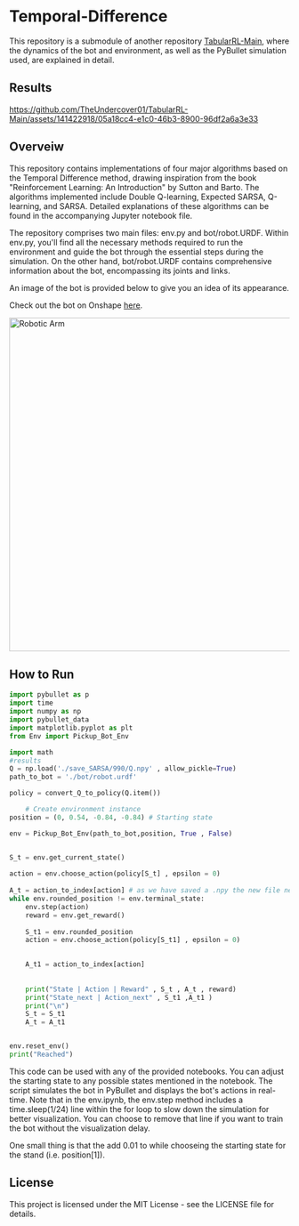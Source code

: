 # Temporal-Difference


This repository is a submodule of another repository [TabularRL-Main](https://github.com/TheUndercover01/TabularRL-Main/tree/main), where the dynamics of the bot and environment, as well as the PyBullet simulation used, are explained in detail. 

## Results

https://github.com/TheUndercover01/TabularRL-Main/assets/141422918/05a18cc4-e1c0-46b3-8900-96df2a6a3e33

## Overveiw

This repository contains implementations of four major algorithms based on the Temporal Difference method, drawing inspiration from the book "Reinforcement Learning: An Introduction" by Sutton and Barto. The algorithms implemented include Double Q-learning, Expected SARSA, Q-learning, and SARSA. Detailed explanations of these algorithms can be found in the accompanying Jupyter notebook file.

The repository comprises two main files: env.py and bot/robot.URDF. Within env.py, you'll find all the necessary methods required to run the environment and guide the bot through the essential steps during the simulation. On the other hand, bot/robot.URDF contains comprehensive information about the bot, encompassing its joints and links.

An image of the bot is provided below to give you an idea of its appearance.

Check out the bot on Onshape [here](https://cad.onshape.com/documents/04a8f06c4e82eef0aab52342/w/e26ea93d189b4fb4644d2868/e/ce0ae9d693e713171509edc4?renderMode=0&leftPanel=false&uiState=65b6963083efbe35d664705e).

<img src="https://github.com/TheUndercover01/TabularRL-Robotics/blob/main/image_bot.png?raw=true" alt="Robotic Arm" width="575" height="600">


## How to Run

```python
import pybullet as p
import time
import numpy as np
import pybullet_data 
import matplotlib.pyplot as plt
from Env import Pickup_Bot_Env

import math
#results 
Q = np.load('./save_SARSA/990/Q.npy' , allow_pickle=True)
path_to_bot = './bot/robot.urdf'

policy = convert_Q_to_policy(Q.item())

    # Create environment instance
position = (0, 0.54, -0.84, -0.84) # Starting state

env = Pickup_Bot_Env(path_to_bot,position, True , False)


S_t = env.get_current_state()
    
action = env.choose_action(policy[S_t] , epsilon = 0)
   
A_t = action_to_index[action] # as we have saved a .npy the new file needs to be converted back to a dictionary
while env.rounded_position != env.terminal_state:
    env.step(action)
    reward = env.get_reward()
    
    S_t1 = env.rounded_position
    action = env.choose_action(policy[S_t1] , epsilon = 0)
  

    A_t1 = action_to_index[action]
    
    
    print("State | Action | Reward" , S_t , A_t , reward)
    print("State_next | Action_next" , S_t1 ,A_t1 )
    print("\n")
    S_t = S_t1
    A_t = A_t1


env.reset_env()
print("Reached")

```
This code can be used with any of the provided notebooks. You can adjust the starting state to any possible states mentioned in the notebook. The script simulates the bot in PyBullet and displays the bot's actions in real-time. Note that in the env.ipynb, the env.step method includes a time.sleep(1/24) line within the for loop to slow down the simulation for better visualization. You can choose to remove that line if you want to train the bot without the visualization delay.

One small thing is that the add 0.01 to while chooseing the starting state for the stand (i.e. position[1]).

## License

This project is licensed under the MIT License - see the LICENSE file for details.
